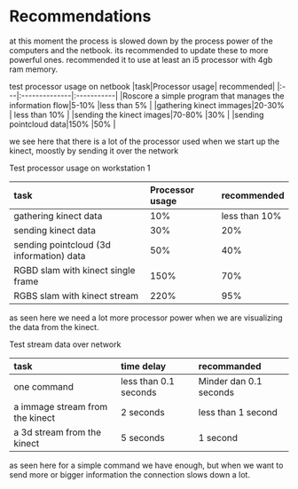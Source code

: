 # Recommendations #

at this moment the process is slowed down by the process power of the computers and the netbook. its recommended to update these to more powerful ones. recommended it to use at least an i5 processor with 4gb ram memory.

test processor usage on netbook
|task|Processor usage| recommended|
|:---|:--------------|:-----------|
|Roscore a simple program that manages the information flow|5-10%          |less than 5% |
|gathering kinect immages|20-30%         | less than 10% |
|sending the kinect images|70-80%         |30%         |
|sending pointcloud data|150%           |50%         |

we see here that there is a lot of the processor used when we start up the kinect, moostly by sending it over the network

Test processor usage on workstation 1

|task|Processor usage|recommended|
|:---|:--------------|:----------|
|gathering kinect data|10%            |less than 10% |
|sending kinect data|30%            |20%        |
|sending pointcloud (3d information) data|50%            |40%        |
|RGBD slam with kinect single frame |	150%          |70%        |
|RGBS slam with kinect stream	|220%           |95%        |

as seen here we need a lot more processor power when we are visualizing the data from the kinect.

Test stream data over network

|task|time delay|recommanded|
|:---|:---------|:----------|
|one command| less than 0.1 seconds|	Minder dan 0.1 seconds|
|a immage stream from the kinect|2 seconds |	less than 1 second|
|a 3d stream from the kinect |5 seconds |1 second   |

as seen here for a simple command we have enough, but when we want to send more or bigger information the connection slows down a lot.